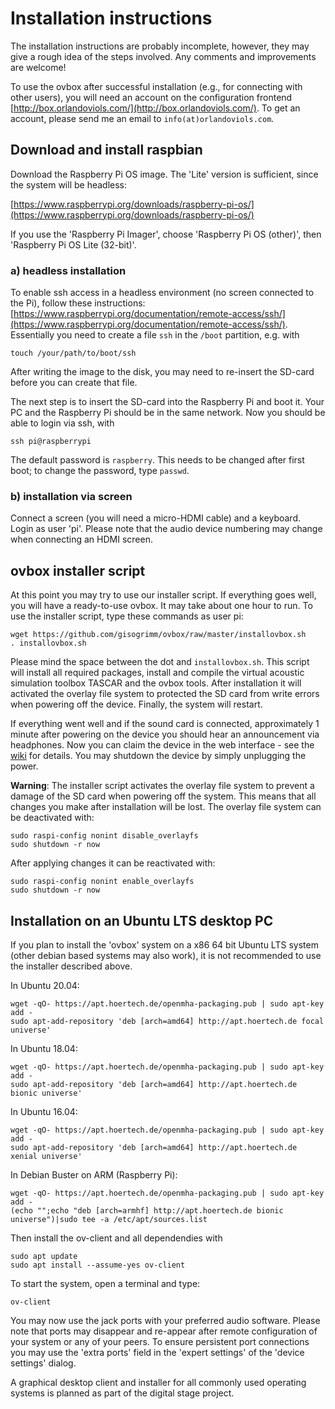 # Installation instructions

The installation instructions are probably incomplete, however, they may
give a rough idea of the steps involved. Any comments and improvements are
welcome!

To use the ovbox after successful installation (e.g., for connecting
with other users), you will need an account on the configuration
frontend
[http://box.orlandoviols.com/](http://box.orlandoviols.com/). To get
an account, please send me an email to `info(at)orlandoviols.com`.

## Download and install raspbian

Download the Raspberry Pi OS image. The 'Lite' version is sufficient, since the system will be headless:

[https://www.raspberrypi.org/downloads/raspberry-pi-os/](https://www.raspberrypi.org/downloads/raspberry-pi-os/)

If you use the 'Raspberry Pi Imager', choose 'Raspberry Pi OS (other)', 
then  'Raspberry Pi OS Lite (32-bit)'.

### a) headless installation

To enable ssh access in a headless environment (no screen connected to the Pi), follow these instructions:
[https://www.raspberrypi.org/documentation/remote-access/ssh/](https://www.raspberrypi.org/documentation/remote-access/ssh/). Essentially you need to create a file `ssh` in the `/boot` partition, e.g. with
````
touch /your/path/to/boot/ssh
````
After writing the image to the disk, you may need to re-insert the SD-card before you can create that file.

The next step is to insert the SD-card into the Raspberry Pi and boot it. Your PC and the Raspberry Pi should be in the same network.
Now you should be able to login via ssh, with
````
ssh pi@raspberrypi
````
The default password is `raspberry`. This needs to be changed after first boot; to change the password, type `passwd`.

### b) installation via screen

Connect a screen (you will need a micro-HDMI cable) and a keyboard. 
Login as user 'pi'. Please note that the audio device numbering may change
when connecting an HDMI screen.

## ovbox installer script

At this point you may try to use our installer script. If everything goes well, you will have a ready-to-use ovbox. It may take about one hour to run. To use the installer script, type these commands as user pi:
````
wget https://github.com/gisogrimm/ovbox/raw/master/installovbox.sh
. installovbox.sh
````

Please mind the space between the dot and `installovbox.sh`. This
script will install all required packages, install and compile the
virtual acoustic simulation toolbox TASCAR and the ovbox tools. After
installation it will activated the overlay file system to protected
the SD card from write errors when powering off the device. Finally,
the system will restart.

If everything went well and if the sound card is connected,
approximately 1 minute after powering on the device you should hear an
announcement via headphones. Now you can claim the device in the web
interface - see the
[wiki](https://github.com/gisogrimm/ovbox/wiki#configuration-of-your-device)
for details.  You may shutdown the device by simply unplugging the
power.

**Warning**: The installer script activates the overlay file system to
prevent a damage of the SD card when powering off the system. This
means that all changes you make after installation will be lost. The
overlay file system can be deactivated with:

````
sudo raspi-config nonint disable_overlayfs
sudo shutdown -r now
````

After applying changes it can be reactivated with:

````
sudo raspi-config nonint enable_overlayfs
sudo shutdown -r now
````

## Installation on an Ubuntu LTS desktop PC

If you plan to install the 'ovbox' system on a x86 64 bit Ubuntu LTS
system (other debian based systems may also work), it is not
recommended to use the installer described above.

In Ubuntu 20.04:

    wget -qO- https://apt.hoertech.de/openmha-packaging.pub | sudo apt-key add -
    sudo apt-add-repository 'deb [arch=amd64] http://apt.hoertech.de focal universe'

In Ubuntu 18.04:

    wget -qO- https://apt.hoertech.de/openmha-packaging.pub | sudo apt-key add -
    sudo apt-add-repository 'deb [arch=amd64] http://apt.hoertech.de bionic universe'

In Ubuntu 16.04:

    wget -qO- https://apt.hoertech.de/openmha-packaging.pub | sudo apt-key add -
    sudo apt-add-repository 'deb [arch=amd64] http://apt.hoertech.de xenial universe'

In Debian Buster on ARM (Raspberry Pi):

    wget -qO- https://apt.hoertech.de/openmha-packaging.pub | sudo apt-key add -
    (echo "";echo "deb [arch=armhf] http://apt.hoertech.de bionic universe")|sudo tee -a /etc/apt/sources.list


Then install the ov-client and all dependendies with

````
sudo apt update
sudo apt install --assume-yes ov-client
````

To start the system, open a terminal and type:

````
ov-client
````

You may now use the jack ports with your preferred audio
software. Please note that ports may disappear and re-appear after
remote configuration of your system or any of your peers. To ensure
persistent port connections you may use the 'extra ports' field in the
'expert settings' of the 'device settings' dialog.

A graphical desktop client and installer for all commonly used
operating systems is planned as part of the digital stage project.

